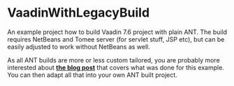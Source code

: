 # VaadinWithLegacyBuild

An example project how to build Vaadin 7.6 project with plain ANT. The build requires NetBeans and Tomee server (for servlet stuff, JSP etc), but can be easily adjusted to work without NetBeans as well.

As all ANT builds are more or less custom tailored, you are probably more interested about **[the blog post](https://vaadin.com/web/matti/blog/-/blogs/vaadin-with-ant-struts-and-spring-mvc)** that covers what was done for this example. You can then adapt all that into your own ANT built project.
